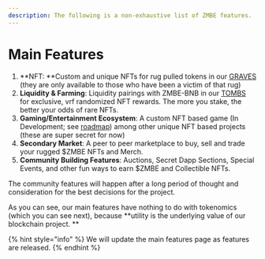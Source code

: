 ```yaml
---
description: The following is a non-exhaustive list of ZMBE features.
---
```


# Main Features

1. **NFT: **Custom and unique NFTs for rug pulled tokens in our [GRAVES](graves/) (they are only available to those who have been a victim of that rug) 
2. **Liquidity & Farming**: Liquidity pairings with ZMBE-BNB in our [TOMBS](tombs.md) for exclusive, vrf randomized NFT rewards. The more you stake, the better your odds of rare NFTs.
3. **Gaming/Entertainment Ecosystem**: A custom NFT based game (In Development; see [roadmap](../roadmap.md)) among other unique NFT based projects (these are super secret for now)
4. **Secondary Market**: A peer to peer marketplace to buy, sell and trade your rugged $ZMBE NFTs and Merch.
5. **Community Building Features**: Auctions, Secret Dapp Sections, Special Events, and other fun ways to earn $ZMBE and Collectible NFTs. 

The community features will happen after a long period of thought and consideration for the best decisions for the project. 

As you can see, our main features have nothing to do with tokenomics (which you can see next), because **utility is the underlying value of our blockchain project. **

{% hint style="info" %}
We will update the main features page as features are released.
{% endhint %}
